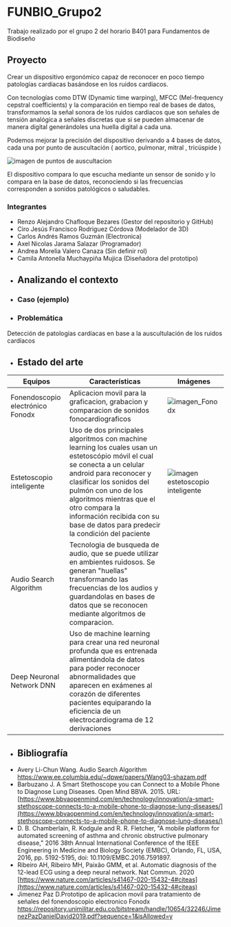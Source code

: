 # FUNBIO_Grupo2
Trabajo realizado por el grupo 2 del horario B401 para Fundamentos de Biodiseño

## Proyecto
Crear un dispositivo ergonómico capaz de reconocer en poco tiempo patologías cardiacas basándose en los ruidos cardiacos. 

Con tecnologías como DTW (Dynamic time warping), MFCC (Mel-frequency cepstral coefficients) y la comparación en tiempo real de bases de datos, transformamos la señal sonora de los ruidos cardiacos que son señales de tensión analógica a señales discretas que si se pueden almacenar de manera digital generándoles una huella digital a cada una.

Podemos mejorar la precisión del dispositivo derivando a 4 bases de datos, cada una por punto de auscultación ( aortico, pulmonar, mitral , tricúspide ) 

 ![imagen de puntos de auscultacion](https://2.bp.blogspot.com/-py86LSAkiOs/XBVPghIt1lI/AAAAAAAAB7I/xJQcsX-Fv3c1lcXoAR7y8w-gOkYMRSYQACLcBGAs/s1600/focos%2Bauscultac%25C3%25AD%25C3%25B3n.png)

El dispositivo compara lo que escucha mediante un sensor de sonido y lo compara en la base de datos, reconociendo si las frecuencias corresponden a sonidos patológicos o saludables.


### Integrantes
* Renzo Alejandro Chafloque Bezares (Gestor del repositorio y GitHub)
* Ciro Jesús Francisco Rodriguez Córdova (Modelador de 3D)
* Carlos Andrés Ramos Guzmán (Electronica)
* Axel Nicolas Jarama Salazar (Programador)
* Andrea Morelia Valero Canaza (Sin definir rol)
* Camila Antonella Muchaypiña Mujica (Diseñadora del prototipo)

- ## Analizando el contexto
- ### Caso (ejemplo)
- ### Problemática
Detección de patologías cardíacas en base a la auscultulación de los ruidos cardíacos
- ## Estado del arte
| Equipos | Características | Imágenes |
|------------|-----------------|-------------|
| Fonendoscopio electrónico Fonodx | Aplicacion movil para la graficacion, grabacion y comparacion de sonidos fonocardiograficos| ![imagen_Fonodx](https://cdn.discordapp.com/attachments/754876450049622172/1147011137775337472/image.png)|
| Estetoscopio inteligente| Uso de dos principales algoritmos con machine learning los cuales usan un estetoscópio móvil el cual se conecta a un celular android para reconocer y clasificar los sonidos del pulmón con uno de los algoritmos mientras que el otro compara la información recibida con su base de datos para predecir la condición del paciente| ![imagen estetoscopio inteligente](https://www.bbvaopenmind.com/wp-content/uploads/2015/08/BBVA-OpenMind-estetoscopio-inteligente-MIT.ppal_-1-1.jpg)|
| Audio Search Algorithm | Tecnologia de busqueda de audio, que se puede utilizar en ambientes ruidosos. Se generan "huellas" transformando las frecuencias de los audios y guardandolas en bases de datos que se reconocen mediante algoritmos de comparacion. 
|Deep Neuronal Network DNN|Uso de machine learning para crear una red neuronal profunda que es entrenada alimentándola de datos para poder reconocer abnormalidades que aparecen en exámenes al corazón de diferentes pacientes equiparando la eficiencia de un electrocardiograma de 12 derivaciones| |
- ## Bibliografía
-  Avery Li-Chun Wang. Audio Search Algorithm https://www.ee.columbia.edu/~dpwe/papers/Wang03-shazam.pdf
-  Barbuzano J. A Smart Stethoscope you can Connect to a Mobile Phone to Diagnose Lung Diseases. Open Mind BBVA. 2015. URL: [https://www.bbvaopenmind.com/en/technology/innovation/a-smart-stethoscope-connects-to-a-mobile-phone-to-diagnose-lung-diseases/](https://www.bbvaopenmind.com/en/technology/innovation/a-smart-stethoscope-connects-to-a-mobile-phone-to-diagnose-lung-diseases/)
- D. B. Chamberlain, R. Kodgule and R. R. Fletcher, "A mobile platform for automated screening of asthma and chronic obstructive pulmonary disease," 2016 38th Annual International Conference of the IEEE Engineering in Medicine and Biology Society (EMBC), Orlando, FL, USA, 2016, pp. 5192-5195, doi: 10.1109/EMBC.2016.7591897.
- Ribeiro AH, Ribeiro MH, Paixão GMM, et al. Automatic diagnosis of the 12-lead ECG using a deep neural network. Nat Commun. 2020 [https://www.nature.com/articles/s41467-020-15432-4#citeas](https://www.nature.com/articles/s41467-020-15432-4#citeas)
- Jimenez Paz D.Prototipo de aplicacion movil para tratamiento de señales del fonendoscopio electronico Fonodx https://repository.unimilitar.edu.co/bitstream/handle/10654/32246/JimenezPazDanielDavid2019.pdf?sequence=1&isAllowed=y
